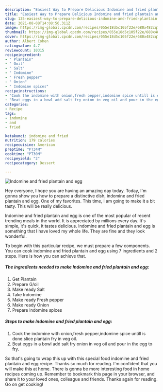 ```yaml
---
description: "Easiest Way to Prepare Delicious Indomine and fried plantain and egg"
title: "Easiest Way to Prepare Delicious Indomine and fried plantain and egg"
slug: 135-easiest-way-to-prepare-delicious-indomine-and-fried-plantain-and-egg
date: 2021-08-08T14:08:56.311Z
image: https://img-global.cpcdn.com/recipes/055e18d5c105f22e/680x482cq70/indomine-and-fried-plantain-and-egg-recipe-main-photo.jpg
thumbnail: https://img-global.cpcdn.com/recipes/055e18d5c105f22e/680x482cq70/indomine-and-fried-plantain-and-egg-recipe-main-photo.jpg
cover: https://img-global.cpcdn.com/recipes/055e18d5c105f22e/680x482cq70/indomine-and-fried-plantain-and-egg-recipe-main-photo.jpg
author: Albert Cohen
ratingvalue: 4.7
reviewcount: 10315
recipeingredient:
- " Plantain"
- " Goil"
- " Salt"
- " Indomine"
- " Fresh pepper"
- " Onion"
- " Indomine spices"
recipeinstructions:
- "Cook the indomine with onion,fresh pepper,indomine spice untill is done.slice plantain fry in veg oil."
- "Beat eggs in a bowl add salt fry onion in veg oil and pour in the egg to fry."
categories:
- Recipe
tags:
- indomine
- and
- fried

katakunci: indomine and fried 
nutrition: 179 calories
recipecuisine: American
preptime: "PT34M"
cooktime: "PT30M"
recipeyield: "2"
recipecategory: Dessert

---
```



![Indomine and fried plantain and egg](https://img-global.cpcdn.com/recipes/055e18d5c105f22e/680x482cq70/indomine-and-fried-plantain-and-egg-recipe-main-photo.jpg)

Hey everyone, I hope you are having an amazing day today. Today, I'm gonna show you how to prepare a distinctive dish, indomine and fried plantain and egg. One of my favorites. This time, I am going to make it a bit tasty. This will be really delicious.



Indomine and fried plantain and egg is one of the most popular of recent trending meals in the world. It is appreciated by millions every day. It's simple, it's quick, it tastes delicious. Indomine and fried plantain and egg is something that I have loved my whole life. They are fine and they look wonderful.


To begin with this particular recipe, we must prepare a few components. You can cook indomine and fried plantain and egg using 7 ingredients and 2 steps. Here is how you can achieve that.

<!--inarticleads1-->

##### The ingredients needed to make Indomine and fried plantain and egg:

1. Get  Plantain
1. Prepare  G/oil
1. Make ready  Salt
1. Take  Indomine
1. Make ready  Fresh pepper
1. Make ready  Onion
1. Prepare  Indomine spices




<!--inarticleads2-->

##### Steps to make Indomine and fried plantain and egg:

1. Cook the indomine with onion,fresh pepper,indomine spice untill is done.slice plantain fry in veg oil.
1. Beat eggs in a bowl add salt fry onion in veg oil and pour in the egg to fry.




So that's going to wrap this up with this special food indomine and fried plantain and egg recipe. Thanks so much for reading. I'm confident that you will make this at home. There is gonna be more interesting food in home recipes coming up. Remember to bookmark this page in your browser, and share it to your loved ones, colleague and friends. Thanks again for reading. Go on get cooking!
